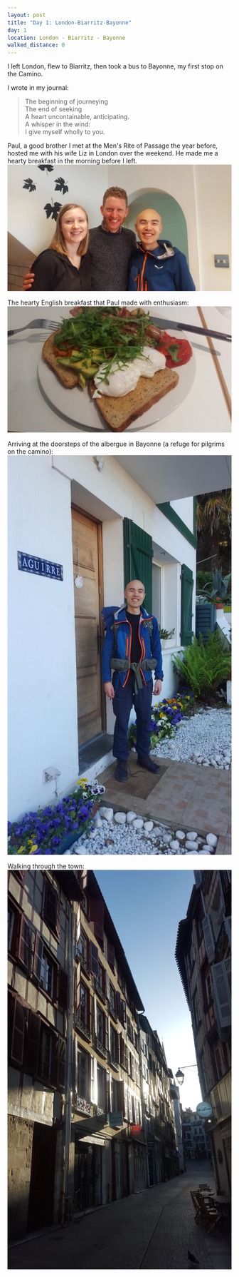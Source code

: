 ```yaml
---
layout: post
title: "Day 1: London-Biarritz-Bayonne"
day: 1
location: London - Biarritz - Bayonne
walked_distance: 0
---
```


I left London, flew to Biarritz, then took a bus to Bayonne, my first stop on the Camino.

I wrote in my journal:
> The beginning of journeying  
> The end of seeking  
> A heart uncontainable, anticipating.  
> A whisper in the wind:   
> 	I give myself wholly to you.

Paul, a good brother I met at the Men's Rite of Passage the year before, hosted me with his wife Liz in London over the weekend. He made me a hearty breakfast in the morning before I left.  
![with Paul and Liz in the morning](/assets/img/camino/day_1/20190428_100040.jpg)

The hearty English breakfast that Paul made with enthusiasm:  
![hearty English breakfast](/assets/img/camino/day_1/20190428_092812.jpg)

Arriving at the doorsteps of the albergue in Bayonne (a refuge for pilgrims on the camino):  
![door of first albergue](/assets/img/camino/day_1/20190428_182544.jpg)

Walking through the town:  
![door of first albergue](/assets/img/camino/day_1/20190428_193850.jpg)  






